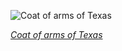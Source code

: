 
![Coat of arms of Texas](https://upload.wikimedia.org/wikipedia/commons/thumb/1/19/Texas_state_coat_of_arms_%28illustrated%2C_1876%29.jpg/450px-Texas_state_coat_of_arms_%28illustrated%2C_1876%29.jpg)

*[Coat of arms of Texas](https://wikipedia.org/wiki/File:Texas_state_coat_of_arms_(illustrated,_1876).jpg)*

